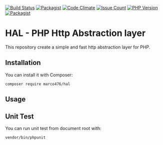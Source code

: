 [![Build Status](https://travis-ci.org/marco476/HAL.svg?branch=master)](https://travis-ci.org/marco476/HAL)
[![Packagist](https://img.shields.io/packagist/v/marco476/hal.svg)](https://packagist.org/packages/marco476/hal)
[![Code Climate](https://codeclimate.com/github/marco476/HAL/badges/gpa.svg)](https://codeclimate.com/github/marco476/HAL)
[![Issue Count](https://codeclimate.com/github/marco476/HAL/badges/issue_count.svg)](https://codeclimate.com/github/marco476/HAL)
[![PHP Version](https://img.shields.io/badge/PHP-%3E%3D5.6-blue.svg)](http://php.net/manual/en/migration56.new-features.php)
[![Packagist](https://img.shields.io/packagist/l/marco476/hal.svg)](https://packagist.org/packages/marco476/hal)

# HAL - PHP Http Abstraction layer
This repository create a simple and fast http abstraction layer for PHP.

## Installation

You can install it with Composer:

```
composer require marco476/hal
```

## Usage


## Unit Test

You can run unit test from document root with:

```
vendor/bin/phpunit
```
